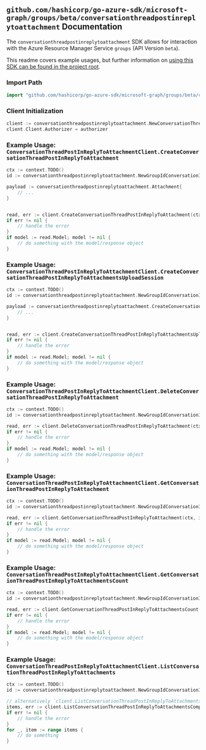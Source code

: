 
## `github.com/hashicorp/go-azure-sdk/microsoft-graph/groups/beta/conversationthreadpostinreplytoattachment` Documentation

The `conversationthreadpostinreplytoattachment` SDK allows for interaction with the Azure Resource Manager Service `groups` (API Version `beta`).

This readme covers example usages, but further information on [using this SDK can be found in the project root](https://github.com/hashicorp/go-azure-sdk/tree/main/docs).

### Import Path

```go
import "github.com/hashicorp/go-azure-sdk/microsoft-graph/groups/beta/conversationthreadpostinreplytoattachment"
```


### Client Initialization

```go
client := conversationthreadpostinreplytoattachment.NewConversationThreadPostInReplyToAttachmentClientWithBaseURI("https://management.azure.com")
client.Client.Authorizer = authorizer
```


### Example Usage: `ConversationThreadPostInReplyToAttachmentClient.CreateConversationThreadPostInReplyToAttachment`

```go
ctx := context.TODO()
id := conversationthreadpostinreplytoattachment.NewGroupIdConversationIdThreadIdPostID("groupIdValue", "conversationIdValue", "conversationThreadIdValue", "postIdValue")

payload := conversationthreadpostinreplytoattachment.Attachment{
	// ...
}


read, err := client.CreateConversationThreadPostInReplyToAttachment(ctx, id, payload)
if err != nil {
	// handle the error
}
if model := read.Model; model != nil {
	// do something with the model/response object
}
```


### Example Usage: `ConversationThreadPostInReplyToAttachmentClient.CreateConversationThreadPostInReplyToAttachmentsUploadSession`

```go
ctx := context.TODO()
id := conversationthreadpostinreplytoattachment.NewGroupIdConversationIdThreadIdPostID("groupIdValue", "conversationIdValue", "conversationThreadIdValue", "postIdValue")

payload := conversationthreadpostinreplytoattachment.CreateConversationThreadPostInReplyToAttachmentsUploadSessionRequest{
	// ...
}


read, err := client.CreateConversationThreadPostInReplyToAttachmentsUploadSession(ctx, id, payload)
if err != nil {
	// handle the error
}
if model := read.Model; model != nil {
	// do something with the model/response object
}
```


### Example Usage: `ConversationThreadPostInReplyToAttachmentClient.DeleteConversationThreadPostInReplyToAttachment`

```go
ctx := context.TODO()
id := conversationthreadpostinreplytoattachment.NewGroupIdConversationIdThreadIdPostIdInReplyToAttachmentID("groupIdValue", "conversationIdValue", "conversationThreadIdValue", "postIdValue", "attachmentIdValue")

read, err := client.DeleteConversationThreadPostInReplyToAttachment(ctx, id, conversationthreadpostinreplytoattachment.DefaultDeleteConversationThreadPostInReplyToAttachmentOperationOptions())
if err != nil {
	// handle the error
}
if model := read.Model; model != nil {
	// do something with the model/response object
}
```


### Example Usage: `ConversationThreadPostInReplyToAttachmentClient.GetConversationThreadPostInReplyToAttachment`

```go
ctx := context.TODO()
id := conversationthreadpostinreplytoattachment.NewGroupIdConversationIdThreadIdPostIdInReplyToAttachmentID("groupIdValue", "conversationIdValue", "conversationThreadIdValue", "postIdValue", "attachmentIdValue")

read, err := client.GetConversationThreadPostInReplyToAttachment(ctx, id, conversationthreadpostinreplytoattachment.DefaultGetConversationThreadPostInReplyToAttachmentOperationOptions())
if err != nil {
	// handle the error
}
if model := read.Model; model != nil {
	// do something with the model/response object
}
```


### Example Usage: `ConversationThreadPostInReplyToAttachmentClient.GetConversationThreadPostInReplyToAttachmentsCount`

```go
ctx := context.TODO()
id := conversationthreadpostinreplytoattachment.NewGroupIdConversationIdThreadIdPostID("groupIdValue", "conversationIdValue", "conversationThreadIdValue", "postIdValue")

read, err := client.GetConversationThreadPostInReplyToAttachmentsCount(ctx, id, conversationthreadpostinreplytoattachment.DefaultGetConversationThreadPostInReplyToAttachmentsCountOperationOptions())
if err != nil {
	// handle the error
}
if model := read.Model; model != nil {
	// do something with the model/response object
}
```


### Example Usage: `ConversationThreadPostInReplyToAttachmentClient.ListConversationThreadPostInReplyToAttachments`

```go
ctx := context.TODO()
id := conversationthreadpostinreplytoattachment.NewGroupIdConversationIdThreadIdPostID("groupIdValue", "conversationIdValue", "conversationThreadIdValue", "postIdValue")

// alternatively `client.ListConversationThreadPostInReplyToAttachments(ctx, id, conversationthreadpostinreplytoattachment.DefaultListConversationThreadPostInReplyToAttachmentsOperationOptions())` can be used to do batched pagination
items, err := client.ListConversationThreadPostInReplyToAttachmentsComplete(ctx, id, conversationthreadpostinreplytoattachment.DefaultListConversationThreadPostInReplyToAttachmentsOperationOptions())
if err != nil {
	// handle the error
}
for _, item := range items {
	// do something
}
```

